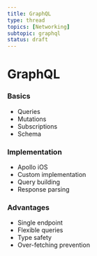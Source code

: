 ```yaml
---
title: GraphQL
type: thread
topics: [Networking]
subtopic: graphql
status: draft
---
```


# GraphQL


### Basics
- Queries
- Mutations
- Subscriptions
- Schema

### Implementation
- Apollo iOS
- Custom implementation
- Query building
- Response parsing

### Advantages
- Single endpoint
- Flexible queries
- Type safety
- Over-fetching prevention

